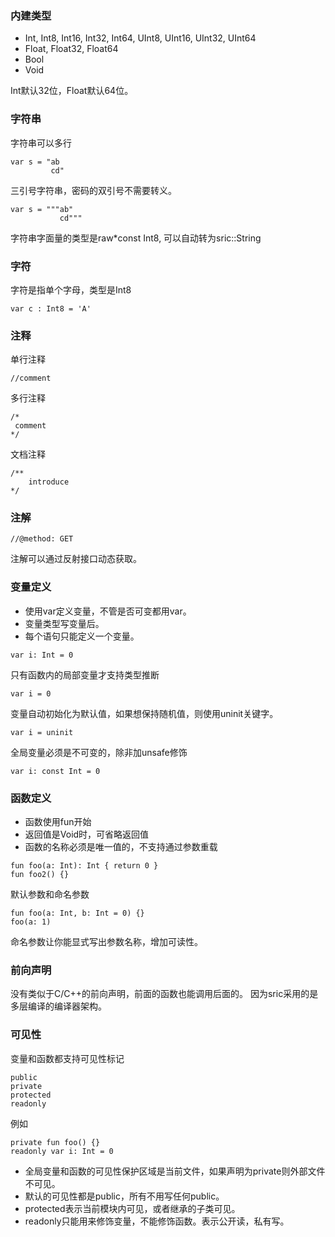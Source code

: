### 内建类型
- Int, Int8, Int16, Int32, Int64, UInt8, UInt16, UInt32, UInt64
- Float, Float32, Float64
- Bool
- Void

Int默认32位，Float默认64位。

### 字符串
字符串可以多行
```
var s = "ab
         cd"
```
三引号字符串，密码的双引号不需要转义。
```
var s = """ab"
           cd"""
```
字符串字面量的类型是raw*const Int8, 可以自动转为sric::String

### 字符

字符是指单个字母，类型是Int8
```
var c : Int8 = 'A'
```

### 注释
单行注释
```
//comment

```
多行注释
```
/*
 comment
*/
```
文档注释
```
/**
    introduce
*/
```

### 注解
```
//@method: GET
```
注解可以通过反射接口动态获取。

### 变量定义
- 使用var定义变量，不管是否可变都用var。
- 变量类型写变量后。
- 每个语句只能定义一个变量。
```
var i: Int = 0
```

只有函数内的局部变量才支持类型推断
```
var i = 0
```

变量自动初始化为默认值，如果想保持随机值，则使用uninit关键字。
```
var i = uninit
```

全局变量必须是不可变的，除非加unsafe修饰
```
var i: const Int = 0
```



### 函数定义
- 函数使用fun开始
- 返回值是Void时，可省略返回值
- 函数的名称必须是唯一值的，不支持通过参数重载
```
fun foo(a: Int): Int { return 0 }
fun foo2() {}
```
默认参数和命名参数
```
fun foo(a: Int, b: Int = 0) {}
foo(a: 1)
```
命名参数让你能显式写出参数名称，增加可读性。

### 前向声明
没有类似于C/C++的前向声明，前面的函数也能调用后面的。
因为sric采用的是多层编译的编译器架构。

### 可见性
变量和函数都支持可见性标记
```
public
private
protected
readonly
```
例如
```
private fun foo() {}
readonly var i: Int = 0
```
- 全局变量和函数的可见性保护区域是当前文件，如果声明为private则外部文件不可见。
- 默认的可见性都是public，所有不用写任何public。
- protected表示当前模块内可见，或者继承的子类可见。
- readonly只能用来修饰变量，不能修饰函数。表示公开读，私有写。

